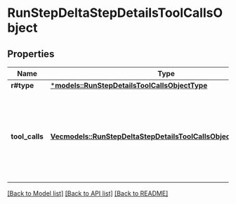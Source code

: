 # RunStepDeltaStepDetailsToolCallsObject

## Properties
Name | Type | Description | Notes
------------ | ------------- | ------------- | -------------
**r#type** | [***models::RunStepDetailsToolCallsObjectType**](RunStepDetailsToolCallsObject_type.md) |  | 
**tool_calls** | [**Vec<models::RunStepDeltaStepDetailsToolCallsObjectToolCallsInner>**](RunStepDeltaStepDetailsToolCallsObject_tool_calls_inner.md) | An array of tool calls the run step was involved in. These can be associated with one of three types of tools: `code_interpreter`, `retrieval`, or `function`.  | [optional] [default to None]

[[Back to Model list]](../README.md#documentation-for-models) [[Back to API list]](../README.md#documentation-for-api-endpoints) [[Back to README]](../README.md)


